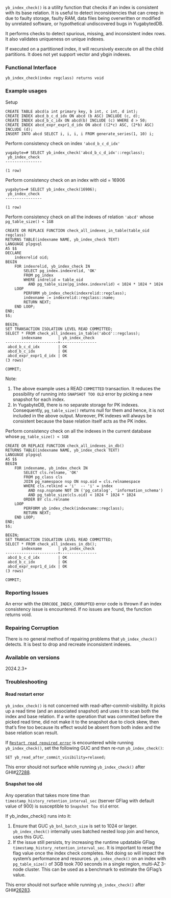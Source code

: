`yb_index_check()` is a utility function that checks if an index is consistent with its base relation. It is useful to detect inconsistencies that can creep in due to faulty storage, faulty RAM, data files being overwritten or modified by unrelated software, or hypothetical undiscovered bugs in YugabytedDB.

It performs checks to detect spurious, missing, and inconsistent index rows. It also validates uniqueness on unique indexes.

If executed on a partitioned index, it will recursively execute on all the child partitions. It does not yet support vector and ybgin indexes.

### Functional Interface

`yb_index_check(index regclass) returns void`

### Example usages

Setup

```
CREATE TABLE abcd(a int primary key, b int, c int, d int);
CREATE INDEX abcd_b_c_d_idx ON abcd (b ASC) INCLUDE (c, d);
CREATE INDEX abcd_b_c_idx ON abcd(b) INCLUDE (c) WHERE d > 50;
CREATE INDEX abcd_expr_expr1_d_idx ON abcd ((2*c) ASC, (2*b) ASC) INCLUDE (d);
INSERT INTO abcd SELECT i, i, i, i FROM generate_series(1, 10) i;
```

Perform consistency check on index `'abcd_b_c_d_idx'`

```
yugabyte=# SELECT yb_index_check('abcd_b_c_d_idx'::regclass);
 yb_index_check 
----------------
 
(1 row)
```

Perform consistency check on an index with oid \= 16906

```
yugabyte=# SELECT yb_index_check(16906);
 yb_index_check 
----------------
 
(1 row)
```

Perform consistency check on all the indexes of relation `'abcd'` whose `pg_table_size() < 1GB`

```
CREATE OR REPLACE FUNCTION check_all_indexes_in_table(table_oid regclass)
RETURNS TABLE(indexname NAME, yb_index_check TEXT)
LANGUAGE plpgsql
AS $$
DECLARE
    indexrelid oid;
BEGIN
    FOR indexrelid, yb_index_check IN
        SELECT pg_index.indexrelid, 'OK'
        FROM pg_index
        WHERE indrelid = table_oid
          AND pg_table_size(pg_index.indexrelid) < 1024 * 1024 * 1024
    LOOP
        PERFORM yb_index_check(indexrelid::regclass);
        indexname := indexrelid::regclass::name;
        RETURN NEXT;
    END LOOP;
END;
$$;

BEGIN;
SET TRANSACTION ISOLATION LEVEL READ COMMITTED;
SELECT * FROM check_all_indexes_in_table('abcd'::regclass);
       indexname       | yb_index_check 
-----------------------+----------------
 abcd_b_c_d_idx        | OK
 abcd_b_c_idx          | OK
 abcd_expr_expr1_d_idx | OK
(3 rows)

COMMIT;
```

Note:

1. The above example uses a READ `COMMITTED` transaction. It reduces the possibility of running into `SNAPSHOT TOO OLD` error by picking a new snapshot for each index.  
2. In YugabyteDB, there is no separate storage for PK indexes. Consequently, `pg_table_size()` returns null for them and hence, it is not included in the above output. Moreover, PK indexes will always be consistent because the base relation itself acts as the PK index. 

Perform consistency check on all the indexes in the current database whose  `pg_table_size() < 1GB`

```
CREATE OR REPLACE FUNCTION check_all_indexes_in_db()
RETURNS TABLE(indexname NAME, yb_index_check TEXT)
LANGUAGE plpgsql
AS $$
BEGIN
    FOR indexname, yb_index_check IN
        SELECT cls.relname, 'OK'
        FROM pg_class cls
        JOIN pg_namespace nsp ON nsp.oid = cls.relnamespace
        WHERE cls.relkind = 'i'  -- 'i' = index
          AND nsp.nspname NOT IN ('pg_catalog', 'information_schema')
          AND pg_table_size(cls.oid) < 1024 * 1024 * 1024
        ORDER BY cls.relname
    LOOP
        PERFORM yb_index_check(indexname::regclass);
        RETURN NEXT;
    END LOOP;
END;
$$;

BEGIN;
SET TRANSACTION ISOLATION LEVEL READ COMMITTED;
SELECT * FROM check_all_indexes_in_db();
       indexname       | yb_index_check 
-----------------------+----------------
 abcd_b_c_d_idx        | OK
 abcd_b_c_idx          | OK
 abcd_expr_expr1_d_idx | OK
(3 rows)

COMMIT;
```

### Reporting Issues

An error with the `ERRCODE_INDEX_CORRUPTED` error code is thrown if an index consistency issue is encountered. If no issues are found, the function returns void.

### Repairing Corruption

There is no general method of repairing problems that `yb_index_check()` detects. It is best to drop and recreate inconsistent indexes.

### Available on versions

2024.2.3+

### Troubleshooting

#### Read restart error

`yb_index_check()` is not concerned with read-after-commit-visibility. It picks up a read time (and an associated snapshot) and uses it to scan both the index and base relation. If a write operation that was committed before the picked read time, did not make it to the snapshot due to clock skew, then that’s fine too because its effect would be absent from both index and the base relation scan result.

If [`Restart read required error`](https://docs.yugabyte.com/preview/architecture/transactions/read-restart-error/) is encountered while running `yb_index_check()`, set the following GUC and then re-run `yb_index_check()`:

```
SET yb_read_after_commit_visibility=relaxed;
```

This error should not surface while running `yb_index_check()` after GHI\#[27288](https://github.com/yugabyte/yugabyte-db/issues/27288).

#### Snapshot too old

Any operation that takes more time than `timestamp_history_retention_interval_sec` (tserver GFlag with default value of 900\) is susceptible to `Snapshot Too Old` error.

If yb\_index\_check() runs into it:

1. Ensure that GUC `yb_bnl_batch_size` is set to 1024 or larger. `yb_index_check()` internally uses batched nested loop join and hence, uses this GUC.  
2. If the issue still persists, try increasing the runtime updatable GFlag `timestamp_history_retention_interval_sec`. It is important to reset the flag value once the index check completes. Not doing so will impact the system’s performance and resources. `yb_index_check()` on an index with `pg_table_size()` of 3GB took 700 seconds in a single region, multi-AZ 3-node cluster. This can be used as a benchmark to estimate the GFlag’s value.

This error should not surface while running `yb_index_check()` after GHI\#[26283](https://github.com/yugabyte/yugabyte-db/issues/26283).

### 

